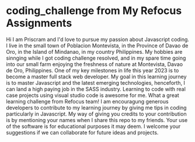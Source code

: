 # coding_challenge from My Refocus Assignments
Hi I am Priscram and I'd love to pursue my passion about Javascript coding.
I live in the small town of Poblacion Montevista, in the Province of Davao de Oro, in the Island of Mindanao, in my country Philippines.
My hobbies are sinnging while I got coding challenge resolved, and in my spare time going into our small farm enjoying the freshness of nature at Montevista, Davao de Oro, Philippines.
One of my key milestones in life this year 2023 is to become a master full stack web developer. My goal in this learning journey is to master Javascript and the latest emerging technologies, henceforth, I can land a high paying job in the SASS industry.
Learning to code with real case projects using visual studio code is awesome for me. What a great learning challenge from Refocus team! 
I am encouragung generous developers to contribute to my learning journey by giving me tips in coding particularly in Javascript.
My way of giving you credits to your contribution is by mentioning your names when I share this repo to my friends.
Your use of the software is for educational purposes it may deem.
I welcome your suggestions if we can collaborate for future ideas and projects.
